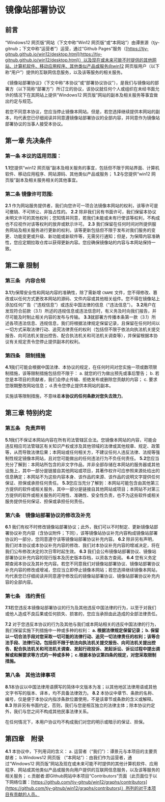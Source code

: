 # 镜像站部署协议
## 前言
“Windows12 网页版”网站（下文中称“Win12 网页版”或“本网站”）由谭景源（tjy-gitnub；下文中称“运营者”）运营，通过“Github Pages”服务（[https://tjy-gitnub.github.io/win12/desktop.html](https://tjy-gitnub.github.io/win12/desktop.html)）以及现在或未来可能不时提供的其他网站、计算机软件、移动应用程序、其他类似产品或服务向win12 网页版用户（以下称“用户”）提供的互联网信息服务，以及该等服务的相关服务。

《镜像站部署协议》（下文中称“本协议”或“部署协议协议”），是我们与镜像站的部署方（以下简称“部署方”）所订立的协议，该协议就任何个人或组织在未经书面允许的情况下在其网站上提供“Windows12 网页版”网站的副本及相关服务等事宜做出约定与规范。

若您不同意本协议，您应当停止镜像本网站。但是，若您选择继续提供本网站的副本，均代表您已仔细阅读并同意遵镜像站部署协议的全部内容，并同意作为镜像站部署协议的当事人接受本协议。
## 第一章 先决条件

### 第一条 本议的适用范围：

**1.1**您提供“win12 网页版”副本及相关服务的事宜，包括但不限于网站界面、计算机软件、移动应用程序、网站源码、其他类似产品或服务；
**1.2**与您提供“win12 网页版”副本及相关服务相关的其他事宜。

### 第二条 镜像许可范围:

**2.1** 作为网站服务提供者，我们向您许可一项合法镜像本网站的权利，该等许可是可撤销、不可转让、非独占性的。
**2.2** 除非我们另有书面许可，我们保留本协议未明文许可的其他权利；您知情并同意，若我们未能或未有行使该等权利，不构成也不应视作对该等权利的放弃或默示许可。
**2.3** 我们保留在任何时间对所提供服务网站及相关服务进行更新的权利，该等更新包括但不限于发布对我们服务的变更、功能变更或升级、新功能或新软件等，无需另行通知；但是，为保障内容准确性，您应定期拉取仓库以获得更新内容。您应确保镜像站的内容与本网站保持一致。

## 第二章​ 限制

### 第三条　内容合规

**3.1**为保障安全性和网站内容的准确性，除了需新增 `CNAME` 文件，您不得修改、篡改或以任何方式更改本网站的源码、文件内容或其他相关组件。您不得在镜像站上添加任何广告（“违规信息”）或违反中国法律的信息（“违法信息”）。
**3.2**用户在发现符合前款（3.1）所述的违规信息或违法信息时，有义务及时向我们报告，并尽可能及时制止相关内容的发布与传输。
**3.3**就部署方传播本条第一款（3.1）所述各项违法信息、违规信息，我们将根据法律规定保留记录，且保留在任何时间以一切方式采取法律行动、追究法律责任的权利（包括但不限于依法向执法机关提交报告、向司法机关提出控告、配合执法机关和司法机关调查等），并保留根据本协议有关规定责令您停止提供副本的权利。

### 第四条　限制措施

**4.1**我们可能会根据中国法律、本协议的规定，在任何时间对您实施一项或数项限制措施，该等限制措施包括但不限于：
a. 就您的行为做出预先或事后警告；
b. 若您是本项目的贡献者，我们会停止传输、拒绝发布或删除您贡献的内容；
c. 要求您限期整改网站信息；
d.责令您停止提供本网站的副本。

实施该等限制措施，不意味着**本协议的任何条款对您失去效力**。

## 第三章​ 特别约定

### 第五条　免责声明

**5.1**我们不保证本网站内容在所有司法管辖区合法。您镜像本网站的内容，可能会违反相应司法管辖区有关知识产权或涉及其他领域的法律或其他规章、规定、政策等，从而导致法律后果；本网站或任何相关方，不建议任何人违反法律、法规等强制性规定镜像本网站，且对您可能做出的任何违法行为不负任何责任。
**5.2**您应当充分了解到：本网站所包含的非文字作品，并非全部存储在本网站的服务器或其他设施上，其中一部分是链接自其他网站或项目，其著作权许可应参照来源处给出的信息确定；本网站不为这些内容本身、该作品的来源、该作品的说明文字提供任何保证、担保或承担任何责任。
**5.3**您应当充分了解到：本网站可能包含由其他第三方提供的软件或相关服务，其中一部分是链接自其他网站或项目；本网站不对第三方提供的软件或相关服务的可用性、准确性、安全性负责，也不为这些软件或相关服务提供任何保证、担保或承担任何责任。

### 第六条　镜像站部署协议的修改及补充

**6.1** 我们有权不时修改镜像站部署协议；此外，我们可以不时制定、更新镜像站部署协议补充内容（含协议附件；下同），该等镜像站协议补充内容构成镜像站部署协议的一部分，您同意遵守该等镜像站部署协议补充内容。
**6.2** 除非另有声明，我们对本协议或本协议补充内容的修改、我们对本协议补充内容的增减决定，将在我们公布修改决定的次日零时起生效。
**6.3** 我们会公布镜像站部署协议、镜像站部署协议补充内容的现行版本及历史版本存档，以资各方查阅。
**6.4** 您有义务定期查阅本协议及其补充内容。若您不同意我们对镜像站部署协议、镜像站部署协议补充内容的修改或增减，您应当立即停止镜像本网站；若您选择继续镜像本网站，均代表您已仔细阅读并同意遵守修改后的镜像站部署协议、镜像站部署协议补充内容的全部内容。

### 第七条　违约责任

**7.1**若您违反本镜像站部署协议的行为及其他违反中国法律的行为，以至于对我们或他人造成不良后果或任何损失、损害的，您应当承担由此造成的全部法律责任。

**7.2** 对于您违反本协议的行为及其他与我们或本网站相关的违反中国法律的行为，我们保留实施下列措施中一种或多种的权利：
**a. 根据法律规定保留记录；
b. 保留以一切合法手段对您采取一切可能的法律行动、追究一切法律责任的权利；该等合法手段、法律行动，包括但不限于依法向执法机关提交报告、向司法机关提出控告、配合执法机关和司法机关调查、发起行政投诉、发起诉讼、诉讼过程中提出调解或和解要求等方式的一种或多种；
c.根据本协议第四条的规定，对您采取限制措施。**


### 第八条　其他法律事项

**8.1**本协议以中国法律用语撰写的简体中文版本为准；以其他地区法律用语或其他文字书写的版本、译本，均不具备法律效力。
**8.2** 本协议中章节、条款的名称、编号，仅是便于本协议内指涉条款位置使用，不是该章节或条款的含义或解释。
**8.3** 除非另有书面约定，否则，我们与您是相互独立的法律主体；除本协议约定外，我们与您之间不构成其他民事法律关系。

在任何情况下，本用户协议均不构成我们对您的明示或暗示的保证、担保。

## 第四章​　附录

**4.1** 本协议中，下列用词的含义：
a. 运营者（“我们”）：谭景元与本项目的主要贡献者；
b.Windows12 网页版 （“本网站”）：由我们作为运营者，通过“Windows12 网页版”网站及现在或未来可能不时提供的其他计算机软件、应用程序、网站或其他类似产品或服务向用户提供的互联网信息服务，以及该等服务的相关服务；
c.贡献者:即GIthub网站中本项目“Contributors”页面（此页面位于以下网络位置：[https://github.com/tjy-gitnub/win12/graphs/contributors](https://github.com/tjy-gitnub/win12/graphs/contributors)）所列的对于本项目有贡献的人员。
